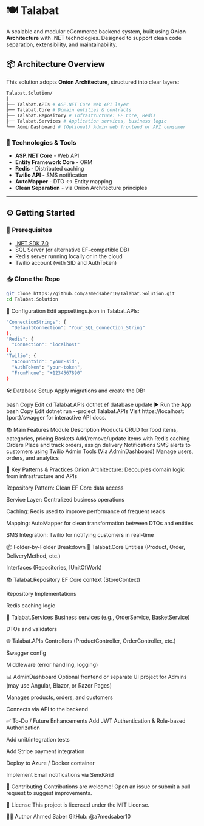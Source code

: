 # 🍽️ Talabat

A scalable and modular eCommerce backend system, built using **Onion Architecture** with .NET technologies. Designed to support clean code separation, extensibility, and maintainability.

## 📦 Architecture Overview

This solution adopts **Onion Architecture**, structured into clear layers:
```bash
Talabat.Solution/
│
├── Talabat.APIs # ASP.NET Core Web API layer
├── Talabat.Core # Domain entities & contracts
├── Talabat.Repository # Infrastructure: EF Core, Redis
├── Talabat.Services # Application services, business logic
└── AdminDashboard # (Optional) Admin web frontend or API consumer
```

### 🔁 Technologies & Tools

- **ASP.NET Core** - Web API
- **Entity Framework Core** - ORM
- **Redis** - Distributed caching
- **Twilio API** - SMS notification
- **AutoMapper** - DTO ↔ Entity mapping
- **Clean Separation** - via Onion Architecture principles

---

## ⚙️ Getting Started

### 🧰 Prerequisites

- [.NET SDK 7.0](https://dotnet.microsoft.com/en-us/download)
- SQL Server (or alternative EF-compatible DB)
- Redis server running locally or in the cloud
- Twilio account (with SID and AuthToken)

### 📥 Clone the Repo

```bash
git clone https://github.com/a7medsaber10/Talabat.Solution.git
cd Talabat.Solution
```

🔧 Configuration
Edit appsettings.json in Talabat.APIs:
```bash
"ConnectionStrings": {
  "DefaultConnection": "Your_SQL_Connection_String"
},
"Redis": {
  "Connection": "localhost"
},
"Twilio": {
  "AccountSid": "your-sid",
  "AuthToken": "your-token",
  "FromPhone": "+1234567890"
}
```

🛠️ Database Setup
Apply migrations and create the DB:

bash
Copy
Edit
cd Talabat.APIs
dotnet ef database update
▶️ Run the App
bash
Copy
Edit
dotnet run --project Talabat.APIs
Visit https://localhost:{port}/swagger for interactive API docs.

📚 Main Features
Module	Description
Products	CRUD for food items, categories, pricing
Baskets	Add/remove/update items with Redis caching
Orders	Place and track orders, assign delivery
Notifications	SMS alerts to customers using Twilio
Admin Tools	(Via AdminDashboard) Manage users, orders, and analytics

🔌 Key Patterns & Practices
Onion Architecture: Decouples domain logic from infrastructure and APIs

Repository Pattern: Clean EF Core data access

Service Layer: Centralized business operations

Caching: Redis used to improve performance of frequent reads

Mapping: AutoMapper for clean transformation between DTOs and entities

SMS Integration: Twilio for notifying customers in real-time

📦 Folder-by-Folder Breakdown
🧠 Talabat.Core
Entities (Product, Order, DeliveryMethod, etc.)

Interfaces (Repositories, IUnitOfWork)

📚 Talabat.Repository
EF Core context (StoreContext)

Repository Implementations

Redis caching logic

🧩 Talabat.Services
Business services (e.g., OrderService, BasketService)

DTOs and validators

🌐 Talabat.APIs
Controllers (ProductController, OrderController, etc.)

Swagger config

Middleware (error handling, logging)

📊 AdminDashboard
Optional frontend or separate UI project for Admins (may use Angular, Blazor, or Razor Pages)

Manages products, orders, and customers

Connects via API to the backend

✅ To-Do / Future Enhancements
 Add JWT Authentication & Role-based Authorization

 Add unit/integration tests

 Add Stripe payment integration

 Deploy to Azure / Docker container

 Implement Email notifications via SendGrid

🤝 Contributing
Contributions are welcome! Open an issue or submit a pull request to suggest improvements.

📜 License
This project is licensed under the MIT License.

👨‍💻 Author
Ahmed Saber
GitHub: @a7medsaber10
